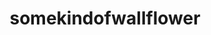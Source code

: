 ---
title: somekindofwallflower
github: https://github.com/somekindofwallflower
mode: dark
transition: 1s
score: 74.0
archetype:
- Little Bit of Everything
---